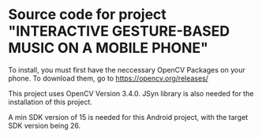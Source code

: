 # Source code for project "INTERACTIVE GESTURE-BASED MUSIC ON A MOBILE PHONE"


To install, you must first have the neccessary OpenCV Packages on your phone. To download them, go to https://opencv.org/releases/

This project uses OpenCV Version 3.4.0. JSyn library is also needed for the installation of this project.

A min SDK version of 15 is needed for this Android project, with the target SDK version being 26.







 
